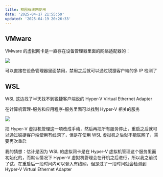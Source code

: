 ```yaml
---
title: 校园有线网使用
date: '2025-04-17 21:55:59'
updated: '2025-04-19 20:26:33'
---
```

## VMware
VMware 的虚拟网卡是一直存在设备管理器里面的网络适配器的：

![](/images/c6bfd8bf4b53404e61a1c6863f3fe4d7.png)

可以直接在设备管理器里面禁用，禁用之后就可以通过锐捷客户端的多 IP 检测了

## WSL
WSL 这边找了半天找不到锐捷客户端说的 Hyper-V Virtual Ethernet Adapter 

在计算机管理-服务和应用程序-服务里面可以找到 Hyper-V 相关的服务

![](/images/b97ae86dfea81cbbb59f9b6b52faa94f.png)

把 Hyper-V 虚拟机管理这一项改成手动，然后再把所有服务停止，重启之后就可以通过锐捷客户端使用有线网了，但是在使用 WSL 虚拟机之后就不能联网了，需要再次重启

我的猜想：估计是因为 WSL 的虚拟网卡是在 Hyper-V 虚拟机管理这个服务里面初始化的，而默认情况下 Hyper-V 虚拟机管理会在开机之后进行，所以我之前试了试，在重启后一段时间内可以登入有线网，但是过了一段时间就会检测到Hyper-V Virtual Ethernet Adapter



